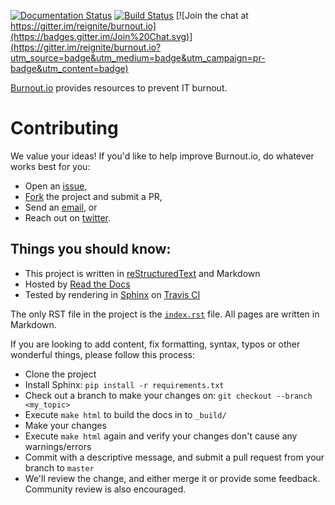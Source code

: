 [![Documentation Status](https://readthedocs.org/projects/burnoutio/badge/?version=latest)](http://burnoutio.readthedocs.org/en/latest/?badge=latest)  [![Build Status](https://travis-ci.org/reignite/burnout.io.svg?branch=master)](https://travis-ci.org/reignite/burnout.io)  [![Join the chat at https://gitter.im/reignite/burnout.io](https://badges.gitter.im/Join%20Chat.svg)](https://gitter.im/reignite/burnout.io?utm_source=badge&utm_medium=badge&utm_campaign=pr-badge&utm_content=badge)

[Burnout.io](http://burnout.io) provides resources to prevent IT burnout.

# Contributing

We value your ideas! If you'd like to help improve Burnout.io, do whatever works best for you:

* Open an [issue](https://github.com/reignite/burnout.io/issues/new),
* [Fork](https://github.com/reignite/burnout.io/fork) the project and submit a PR,
* Send an [email](mailto:bemosior+burnoutio@gmail.com), or
* Reach out on [twitter](https://twitter.com/BenjaminMosior).

## Things you should know:

* This project is written in [reStructuredText](http://docutils.sourceforge.net/docs/user/rst/quickstart.html) and Markdown
* Hosted by [Read the Docs](http://readthedocs.org/)
* Tested by rendering in [Sphinx](http://sphinx-doc.org/) on [Travis CI](https://travis-ci.org)

The only RST file in the project is the [`index.rst`](index.rst) file. All pages are written in Markdown.

If you are looking to add content, fix formatting, syntax, typos or other
wonderful things, please follow this process:

* Clone the project
* Install Sphinx: `pip install -r requirements.txt`
* Check out a branch to make your changes on: `git checkout --branch <my_topic>`
* Execute `make html` to build the docs in to `_build/`
* Make your changes
* Execute `make html` again and verify your changes don't cause any
  warnings/errors
* Commit with a descriptive message, and submit a pull request from your branch
  to `master`
* We'll review the change, and either merge it or provide some feedback. Community review is also encouraged.